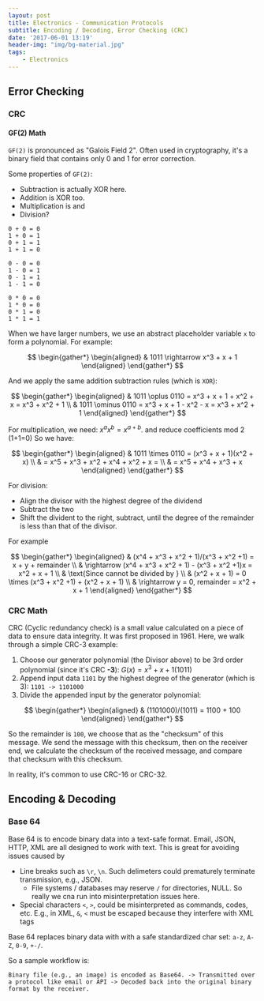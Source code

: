 ```yaml
---
layout: post
title: Electronics - Communication Protocols
subtitle: Encoding / Decoding, Error Checking (CRC)
date: '2017-06-01 13:19'
header-img: "img/bg-material.jpg"
tags:
    - Electronics
---
```


## Error Checking

### CRC

#### GF(2) Math

`GF(2)` is pronounced as "Galois Field 2". Often used in cryptography, it's a binary field that contains only 0 and 1 for error correction. 

Some properties of `GF(2)`: 

- Subtraction is actually XOR here.
- Addition is XOR too. 
- Multiplication is and
- Division?

```
0 + 0 = 0
1 + 0 = 1
0 + 1 = 1
1 + 1 = 0

0 - 0 = 0
1 - 0 = 1
0 - 1 = 1
1 - 1 = 0

0 * 0 = 0
1 * 0 = 0
0 * 1 = 0
1 * 1 = 1
```

When we have larger numbers, we use an abstract placeholder variable `x` to form a polynomial. For example:

$$
\begin{gather*}
\begin{aligned}
& 1011 \rightarrow x^3 + x + 1
\end{aligned}
\end{gather*}
$$

And we apply the same addition subtraction rules (which is `XOR`):

$$
\begin{gather*}
\begin{aligned}
& 1011 \oplus 0110 =  x^3 + x + 1 + x^2 + x = x^3 + x^2 + 1
\\
& 1011 \ominus 0110 =  x^3 + x + 1 - x^2 - x = x^3 + x^2 + 1
\end{aligned}
\end{gather*}
$$

For multiplication, we need: $x^ax^b = x^{a+b}$. and reduce coefficients mod 2 (1+1=0) So we have:

$$
\begin{gather*}
\begin{aligned}
& 1011 \times 0110 = (x^3 + x + 1)(x^2 + x) 
\\ &
= x^5 + x^3 + x^2 + x^4 + x^2 + x = 
\\ &
= x^5 + x^4 + x^3 + x
\end{aligned}
\end{gather*}
$$

For division:
- Align the divisor with the highest degree of the dividend
- Subtract the two
- Shift the divident to the right, subtract, until the degree of the remainder is less than that of the divisor.

For example

$$
\begin{gather*}
\begin{aligned}
& (x^4 + x^3 + x^2 + 1)/(x^3 + x^2 +1) = x + y + remainder
\\ &
\rightarrow (x^4 + x^3 + x^2 + 1) - (x^3 + x^2 +1)x = x^2 + x + 1
\\ &
\text{Since cannot be divided by }
\\ & (x^2 + x + 1) = 0 \times (x^3 + x^2 +1) + (x^2 + x + 1)
\\ & \rightarrow y = 0, remainder = x^2 + x + 1
\end{aligned}
\end{gather*}
$$

### CRC Math

CRC (Cyclic redundancy check) is a small value calculated on a piece of data to ensure data integrity. It was first proposed in 1961. Here, we walk through a simple CRC-3 example:

1. Choose our generator polynomial (the Divisor above) to be 3rd order polynomial (since it's CRC **-3**): $G(x) = x^3 + x + 1 (1011)$
2. Append input data `1101` by the highest degree of the generator (which is 3): `1101 -> 1101000`
3. Divide the appended input by the generator polynomial:

$$
\begin{gather*}
\begin{aligned}
& (1101000)/(1011) = 1100 + 100
\end{aligned}
\end{gather*}
$$

So the remainder is `100`, we choose that as the "checksum" of this message. We send the message with this checksum, then on the receiver end, we calculate the checksum of the received message, and compare that checksum with this checksum.

In reality, it's common to use CRC-16 or CRC-32.

## Encoding & Decoding

### Base 64

Base 64 is to encode binary data into a text-safe format. Email, JSON, HTTP, XML are all designed to work with text. This is great for avoiding issues caused by

- Line breaks such as  `\r`, `\n`. Such delimeters could prematurely terminate transmission, e.g., JSON.
    - File systems / databases may reserve `/` for directories, NULL. So really we cna run into misinterpretation issues here.
- Special characters `<`, `>`, could be misinterpreted as commands, codes, etc. E.g., in XML, `&`, `<` must be escaped because they interfere with XML tags

Base 64 replaces binary data with with a safe standardized char set: `a-z`, `A-Z`, `0-9`, `+-/`.

So a sample workflow is:

```
Binary file (e.g., an image) is encoded as Base64. -> Transmitted over a protocol like email or API -> Decoded back into the original binary format by the receiver.
```

